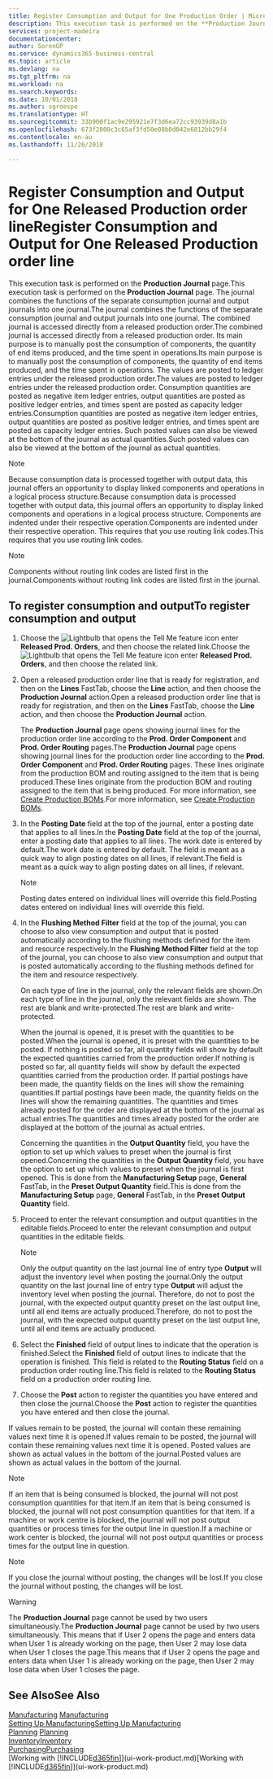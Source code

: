 ```yaml
---
title: Register Consumption and Output for One Production Order | Microsoft Docs
description: This execution task is performed on the **Production Journal** page. The journal combines the functions of the separate consumption journal and output journals into one journal. The combined journal is accessed directly from a released production order. Its main purpose is to manually post the consumption of components, the quantity of end items produced, and the time spent in operations.
services: project-madeira
documentationcenter: 
author: SorenGP
ms.service: dynamics365-business-central
ms.topic: article
ms.devlang: na
ms.tgt_pltfrm: na
ms.workload: na
ms.search.keywords: 
ms.date: 10/01/2018
ms.author: sgroespe
ms.translationtype: HT
ms.sourcegitcommit: 33b900f1ac9e295921e7f3d6ea72cc93939d8a1b
ms.openlocfilehash: 673f2800c3c65af3fd50e08b0d042e6812bb29f4
ms.contentlocale: en-au
ms.lasthandoff: 11/26/2018

---
```

# <a name="register-consumption-and-output-for-one-released-production-order-line"></a><span data-ttu-id="2383a-106">Register Consumption and Output for One Released Production order line</span><span class="sxs-lookup"><span data-stu-id="2383a-106">Register Consumption and Output for One Released Production order line</span></span>
<span data-ttu-id="2383a-107">This execution task is performed on the **Production Journal** page.</span><span class="sxs-lookup"><span data-stu-id="2383a-107">This execution task is performed on the **Production Journal** page.</span></span> <span data-ttu-id="2383a-108">The journal combines the functions of the separate consumption journal and output journals into one journal.</span><span class="sxs-lookup"><span data-stu-id="2383a-108">The journal combines the functions of the separate consumption journal and output journals into one journal.</span></span> <span data-ttu-id="2383a-109">The combined journal is accessed directly from a released production order.</span><span class="sxs-lookup"><span data-stu-id="2383a-109">The combined journal is accessed directly from a released production order.</span></span> <span data-ttu-id="2383a-110">Its main purpose is to manually post the consumption of components, the quantity of end items produced, and the time spent in operations.</span><span class="sxs-lookup"><span data-stu-id="2383a-110">Its main purpose is to manually post the consumption of components, the quantity of end items produced, and the time spent in operations.</span></span> <span data-ttu-id="2383a-111">The values are posted to ledger entries under the released production order.</span><span class="sxs-lookup"><span data-stu-id="2383a-111">The values are posted to ledger entries under the released production order.</span></span> <span data-ttu-id="2383a-112">Consumption quantities are posted as negative item ledger entries, output quantities are posted as positive ledger entries, and times spent are posted as capacity ledger entries.</span><span class="sxs-lookup"><span data-stu-id="2383a-112">Consumption quantities are posted as negative item ledger entries, output quantities are posted as positive ledger entries, and times spent are posted as capacity ledger entries.</span></span> <span data-ttu-id="2383a-113">Such posted values can also be viewed at the bottom of the journal as actual quantities.</span><span class="sxs-lookup"><span data-stu-id="2383a-113">Such posted values can also be viewed at the bottom of the journal as actual quantities.</span></span>  

> [!NOTE]  
>  <span data-ttu-id="2383a-114">Because consumption data is processed together with output data, this journal offers an opportunity to display linked components and operations in a logical process structure.</span><span class="sxs-lookup"><span data-stu-id="2383a-114">Because consumption data is processed together with output data, this journal offers an opportunity to display linked components and operations in a logical process structure.</span></span> <span data-ttu-id="2383a-115">Components are indented under their respective operation.</span><span class="sxs-lookup"><span data-stu-id="2383a-115">Components are indented under their respective operation.</span></span> <span data-ttu-id="2383a-116">This requires that you use routing link codes.</span><span class="sxs-lookup"><span data-stu-id="2383a-116">This requires that you use routing link codes.</span></span>  

> [!NOTE]  
>  <span data-ttu-id="2383a-117">Components without routing link codes are listed first in the journal.</span><span class="sxs-lookup"><span data-stu-id="2383a-117">Components without routing link codes are listed first in the journal.</span></span>  

## <a name="to-register-consumption-and-output"></a><span data-ttu-id="2383a-118">To register consumption and output</span><span class="sxs-lookup"><span data-stu-id="2383a-118">To register consumption and output</span></span>  
1.  <span data-ttu-id="2383a-119">Choose the ![Lightbulb that opens the Tell Me feature](media/ui-search/search_small.png "Tell me what you want to do") icon enter **Released Prod. Orders**, and then choose the related link.</span><span class="sxs-lookup"><span data-stu-id="2383a-119">Choose the ![Lightbulb that opens the Tell Me feature](media/ui-search/search_small.png "Tell me what you want to do") icon enter **Released Prod. Orders**, and then choose the related link.</span></span>  
2.  <span data-ttu-id="2383a-120">Open a released production order line that is ready for registration, and then on the **Lines** FastTab, choose the **Line** action, and then choose the **Production Journal** action.</span><span class="sxs-lookup"><span data-stu-id="2383a-120">Open a released production order line that is ready for registration, and then on the **Lines** FastTab, choose the **Line** action, and then choose the **Production Journal** action.</span></span>  

    <span data-ttu-id="2383a-121">The **Production Journal** page opens showing journal lines for the production order line according to the **Prod. Order Component** and **Prod. Order Routing** pages.</span><span class="sxs-lookup"><span data-stu-id="2383a-121">The **Production Journal** page opens showing journal lines for the production order line according to the **Prod. Order Component** and **Prod. Order Routing** pages.</span></span> <span data-ttu-id="2383a-122">These lines originate from the production BOM and routing assigned to the item that is being produced.</span><span class="sxs-lookup"><span data-stu-id="2383a-122">These lines originate from the production BOM and routing assigned to the item that is being produced.</span></span> <span data-ttu-id="2383a-123">For more information, see [Create Production BOMs](production-how-to-create-routings.md).</span><span class="sxs-lookup"><span data-stu-id="2383a-123">For more information, see [Create Production BOMs](production-how-to-create-routings.md).</span></span>  

3.  <span data-ttu-id="2383a-124">In the **Posting Date** field at the top of the journal, enter a posting date that applies to all lines.</span><span class="sxs-lookup"><span data-stu-id="2383a-124">In the **Posting Date** field at the top of the journal, enter a posting date that applies to all lines.</span></span> <span data-ttu-id="2383a-125">The work date is entered by default.</span><span class="sxs-lookup"><span data-stu-id="2383a-125">The work date is entered by default.</span></span> <span data-ttu-id="2383a-126">The field is meant as a quick way to align posting dates on all lines, if relevant.</span><span class="sxs-lookup"><span data-stu-id="2383a-126">The field is meant as a quick way to align posting dates on all lines, if relevant.</span></span>  

    > [!NOTE]  
    >  <span data-ttu-id="2383a-127">Posting dates entered on individual lines will override this field.</span><span class="sxs-lookup"><span data-stu-id="2383a-127">Posting dates entered on individual lines will override this field.</span></span>  

4.  <span data-ttu-id="2383a-128">In the **Flushing Method Filter** field at the top of the journal, you can choose to also view consumption and output that is posted automatically according to the flushing methods defined for the item and resource respectively.</span><span class="sxs-lookup"><span data-stu-id="2383a-128">In the **Flushing Method Filter** field at the top of the journal, you can choose to also view consumption and output that is posted automatically according to the flushing methods defined for the item and resource respectively.</span></span>  

    <span data-ttu-id="2383a-129">On each type of line in the journal, only the relevant fields are shown.</span><span class="sxs-lookup"><span data-stu-id="2383a-129">On each type of line in the journal, only the relevant fields are shown.</span></span> <span data-ttu-id="2383a-130">The rest are blank and write-protected.</span><span class="sxs-lookup"><span data-stu-id="2383a-130">The rest are blank and write-protected.</span></span>  

    <span data-ttu-id="2383a-131">When the journal is opened, it is preset with the quantities to be posted.</span><span class="sxs-lookup"><span data-stu-id="2383a-131">When the journal is opened, it is preset with the quantities to be posted.</span></span> <span data-ttu-id="2383a-132">If nothing is posted so far, all quantity fields will show by default the expected quantities carried from the production order.</span><span class="sxs-lookup"><span data-stu-id="2383a-132">If nothing is posted so far, all quantity fields will show by default the expected quantities carried from the production order.</span></span> <span data-ttu-id="2383a-133">If partial postings have been made, the quantity fields on the lines will show the remaining quantities.</span><span class="sxs-lookup"><span data-stu-id="2383a-133">If partial postings have been made, the quantity fields on the lines will show the remaining quantities.</span></span> <span data-ttu-id="2383a-134">The quantities and times already posted for the order are displayed at the bottom of the journal as actual entries.</span><span class="sxs-lookup"><span data-stu-id="2383a-134">The quantities and times already posted for the order are displayed at the bottom of the journal as actual entries.</span></span>  

    <span data-ttu-id="2383a-135">Concerning the quantities in the **Output Quantity** field, you have the option to set up which values to preset when the journal is first opened.</span><span class="sxs-lookup"><span data-stu-id="2383a-135">Concerning the quantities in the **Output Quantity** field, you have the option to set up which values to preset when the journal is first opened.</span></span> <span data-ttu-id="2383a-136">This is done from the **Manufacturing Setup** page, **General** FastTab, in the **Preset Output Quantity** field.</span><span class="sxs-lookup"><span data-stu-id="2383a-136">This is done from the **Manufacturing Setup** page, **General** FastTab, in the **Preset Output Quantity** field.</span></span>

5.  <span data-ttu-id="2383a-137">Proceed to enter the relevant consumption and output quantities in the editable fields.</span><span class="sxs-lookup"><span data-stu-id="2383a-137">Proceed to enter the relevant consumption and output quantities in the editable fields.</span></span>  

    > [!NOTE]  
    >  <span data-ttu-id="2383a-138">Only the output quantity on the last journal line of entry type **Output** will adjust the inventory level when posting the journal.</span><span class="sxs-lookup"><span data-stu-id="2383a-138">Only the output quantity on the last journal line of entry type **Output** will adjust the inventory level when posting the journal.</span></span> <span data-ttu-id="2383a-139">Therefore, do not to post the journal, with the expected output quantity preset on the last output line, until all end items are actually produced.</span><span class="sxs-lookup"><span data-stu-id="2383a-139">Therefore, do not to post the journal, with the expected output quantity preset on the last output line, until all end items are actually produced.</span></span>  

6.  <span data-ttu-id="2383a-140">Select the **Finished** field of output lines to indicate that the operation is finished.</span><span class="sxs-lookup"><span data-stu-id="2383a-140">Select the **Finished** field of output lines to indicate that the operation is finished.</span></span> <span data-ttu-id="2383a-141">This field is related to the **Routing Status** field on a production order routing line.</span><span class="sxs-lookup"><span data-stu-id="2383a-141">This field is related to the **Routing Status** field on a production order routing line.</span></span>  
7.  <span data-ttu-id="2383a-142">Choose the **Post** action to register the quantities you have entered and then close the journal.</span><span class="sxs-lookup"><span data-stu-id="2383a-142">Choose the **Post** action to register the quantities you have entered and then close the journal.</span></span>  

<span data-ttu-id="2383a-143">If values remain to be posted, the journal will contain these remaining values next time it is opened.</span><span class="sxs-lookup"><span data-stu-id="2383a-143">If values remain to be posted, the journal will contain these remaining values next time it is opened.</span></span> <span data-ttu-id="2383a-144">Posted values are shown as actual values in the bottom of the journal.</span><span class="sxs-lookup"><span data-stu-id="2383a-144">Posted values are shown as actual values in the bottom of the journal.</span></span>  

> [!NOTE]  
>  <span data-ttu-id="2383a-145"> If an item that is being consumed is blocked, the journal will not post consumption quantities for that item.</span><span class="sxs-lookup"><span data-stu-id="2383a-145">If an item that is being consumed is blocked, the journal will not post consumption quantities for that item.</span></span> <span data-ttu-id="2383a-146">If a machine or work centre is blocked, the journal will not post output quantities or process times for the output line in question.</span><span class="sxs-lookup"><span data-stu-id="2383a-146">If a machine or work center is blocked, the journal will not post output quantities or process times for the output line in question.</span></span>  

> [!NOTE]  
>  <span data-ttu-id="2383a-147">If you close the journal without posting, the changes will be lost.</span><span class="sxs-lookup"><span data-stu-id="2383a-147">If you close the journal without posting, the changes will be lost.</span></span>  

> [!WARNING]  
>  <span data-ttu-id="2383a-148">The **Production Journal** page cannot be used by two users simultaneously.</span><span class="sxs-lookup"><span data-stu-id="2383a-148">The **Production Journal** page cannot be used by two users simultaneously.</span></span> <span data-ttu-id="2383a-149">This means that if User 2 opens the page and enters data when User 1 is already working on the page, then User 2 may lose data when User 1 closes the page.</span><span class="sxs-lookup"><span data-stu-id="2383a-149">This means that if User 2 opens the page and enters data when User 1 is already working on the page, then User 2 may lose data when User 1 closes the page.</span></span>  

## <a name="see-also"></a><span data-ttu-id="2383a-150">See Also</span><span class="sxs-lookup"><span data-stu-id="2383a-150">See Also</span></span>  
<span data-ttu-id="2383a-151">[Manufacturing](production-manage-manufacturing.md)  </span><span class="sxs-lookup"><span data-stu-id="2383a-151">[Manufacturing](production-manage-manufacturing.md)  </span></span>  
[<span data-ttu-id="2383a-152">Setting Up Manufacturing</span><span class="sxs-lookup"><span data-stu-id="2383a-152">Setting Up Manufacturing</span></span>](production-configure-production-processes.md)  
<span data-ttu-id="2383a-153">[Planning](production-planning.md)    </span><span class="sxs-lookup"><span data-stu-id="2383a-153">[Planning](production-planning.md)    </span></span>  
[<span data-ttu-id="2383a-154">Inventory</span><span class="sxs-lookup"><span data-stu-id="2383a-154">Inventory</span></span>](inventory-manage-inventory.md)  
[<span data-ttu-id="2383a-155">Purchasing</span><span class="sxs-lookup"><span data-stu-id="2383a-155">Purchasing</span></span>](purchasing-manage-purchasing.md)  
<span data-ttu-id="2383a-156">[Working with [!INCLUDE[d365fin](includes/d365fin_md.md)]](ui-work-product.md)</span><span class="sxs-lookup"><span data-stu-id="2383a-156">[Working with [!INCLUDE[d365fin](includes/d365fin_md.md)]](ui-work-product.md)</span></span>

